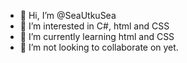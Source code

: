 - 👋 Hi, I’m @SeaUtkuSea
- 👀 I’m interested in C#, html and CSS
- 🌱 I’m currently learning html and CSS
- 💞️ I’m not looking to collaborate on yet.


<!---
SeaUtkuSea/SeaUtkuSea is a ✨ special ✨ repository because its `README.md` (this file) appears on your GitHub profile.
You can click the Preview link to take a look at your changes.
--->
